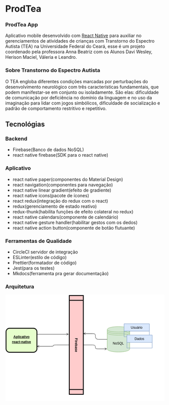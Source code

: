 # ProdTea

### ProdTea App

Aplicativo mobile desenvolvido com [React Native](https://facebook.github.io/react-native/) para auxiliar no gerenciamentos de atividades de crianças com Transtorno do Espectro Autista (TEA) na Universidade Federal do Ceará, esse é um projeto coordenado pela professora Anna Beatriz com os Alunos Davi Wesley, Herison Maciel, Váleria e Leandro.

### Sobre Transtorno do Espectro Autista

O TEA engloba diferentes condições marcadas por perturbações do desenvolvimento neurológico com três características fundamentais, que podem manifestar-se em conjunto ou isoladamente. São elas: dificuldade de comunicação por deficiência no domínio da linguagem e no uso da imaginação para lidar com jogos simbólicos, dificuldade de socialização e padrão de comportamento restritivo e repetitivo.

## Tecnológias
### Backend

 - Firebase(Banco de dados NoSQL)
 - react native firebase(SDK para o react native)

### Aplicativo

 - react native paper(componentes do Material Design)
 - react navigation(componentes para navegação)
 - react native linear gradient(efeito de gradiente)
 - react native icons(pacote de ícones)
 - react redux(integração do redux com o react)
 - redux(gerenciamento de estado reativo)
 - redux-thunk(habilita funções de efeito colateral no redux)
 - react native calendars(componente de calendário)
 - react native gesture handler(habilitar gestos com os dedos)
 - react native action button(componente de botão flutuante)

### Ferramentas de Qualidade

 - CircleCI servidor de integração
 - ESLinter(estilo de código)
 - Prettier(formatador de código)
 - Jest(para os testes)
 - Mkdocs(ferramenta pra gerar documentação)

### Arquitetura
![arquiteura simples do aplicativo](https://github.com/daviwesley/ProdTeaApp/blob/master/docs/images/arquitetura.png)

